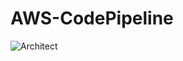 # AWS-CodePipeline

![Architect]([https://github.com/username/repository/raw/main/assets/logo.png](https://github.com/ThienAlice/AWS-CodePipeline/blob/main/architecture/github_codepipeline.png))

